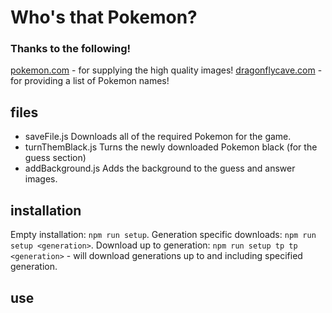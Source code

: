 # Who's that Pokemon?

### Thanks to the following!
[pokemon.com](https://www.pokemon.com/uk/pokedex/) - for supplying the high quality images!
[dragonflycave.com](https://www.dragonflycave.com/resources/pokemon-list-generator?format=%25%5Bname%5D%25&linebreaks=1&gens=1&order=national) - for providing a list of Pokemon names!

## files
- saveFile.js
Downloads all of the required Pokemon for the game.
- turnThemBlack.js
Turns the newly downloaded Pokemon black (for the guess section)
- addBackground.js
Adds the background to the guess and answer images.

## installation

Empty installation: `npm run setup`.
Generation specific downloads: `npm run setup <generation>`.
Download up to generation: `npm run setup tp tp <generation>` - will download generations up to and including specified generation.

## use

